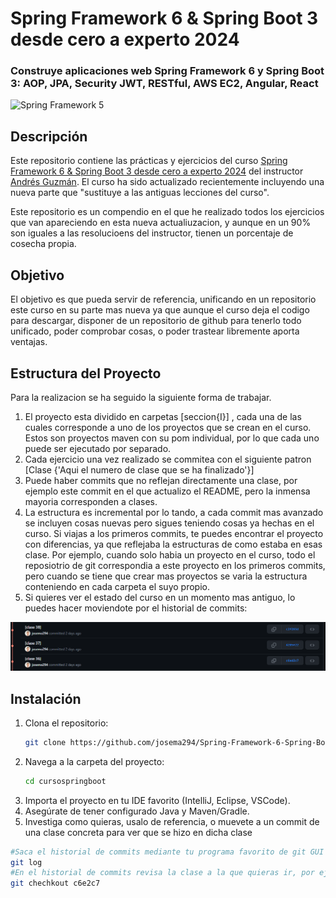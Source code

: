 # Spring Framework 6 & Spring Boot 3 desde cero a experto 2024

### Construye aplicaciones web Spring Framework 6 y Spring Boot 3: AOP, JPA, Security JWT, RESTful, AWS EC2, Angular, React

![Spring Framework 5](https://img-c.udemycdn.com/course/240x135/1388250_e9ac_6.jpg)

## Descripción

Este repositorio contiene las prácticas y ejercicios del curso [Spring Framework 6 & Spring Boot 3 desde cero a experto 2024](https://www.udemy.com/course/spring-framework-5/) del instructor [Andrés Guzmán](https://www.udemy.com/user/andres-guzman-9/). El curso ha sido actualizado recientemente incluyendo una nueva parte que "sustituye a las antiguas lecciones del curso".

Este repositorio es un compendio en el que he realizado todos los ejercicios que van apareciendo en esta nueva actualiuzacion, y aunque en un 90% son iguales a las resolucioens del instructor, tienen un porcentaje de cosecha propia.

## Objetivo
El objetivo es que pueda servir de referencia, unificando en un repositorio este curso en su parte mas nueva ya que aunque el curso deja el codigo para descargar, disponer de un repositorio de github para tenerlo todo unificado, poder comprobar cosas, o poder trastear libremente aporta ventajas. 

## Estructura del Proyecto
Para la realizacion se ha seguido la siguiente forma de trabajar. 

1. El proyecto esta dividido en carpetas [seccion{I}] , cada una de las cuales corresponde a uno de los proyectos que se crean en el curso. Estos son proyectos maven con su pom individual, por lo que cada uno puede ser ejecutado por separado.
2. Cada ejercicio una vez realizado se commitea con el siguiente patron [Clase {'Aqui el numero de clase que se ha finalizado'}]
3. Puede haber commits que no reflejan directamente una clase, por ejemplo este commit en el que actualizo el README, pero la inmensa mayoria corresponden a clases.
4. La estructura es incremental por lo tando, a cada commit mas avanzado se incluyen cosas nuevas pero sigues teniendo cosas ya hechas en el curso. Si viajas a los primeros commits, te puedes encontrar el proyecto con diferencias, ya que reflejaba la estructuras de como estaba en esas clase. Por ejemplo, cuando solo habia un proyecto en el curso, todo el reposiotrio de git correspondia a este proyecto en los primeros commits, pero cuando se tiene que crear mas proyectos se varia la estructura conteniendo en cada carpeta el suyo propio.
5. Si quieres ver el estado del curso en un momento mas antiguo, lo puedes hacer moviendote por el historial de commits:
   

![alt text](image.png)

## Instalación

1. Clona el repositorio:
    ```sh
    git clone https://github.com/josema294/Spring-Framework-6-Spring-Boot-3-desde-cero-a-experto-2024.git
    ```
2. Navega a la carpeta del proyecto:
    ```sh
    cd cursospringboot
    ```
3. Importa el proyecto en tu IDE favorito (IntelliJ, Eclipse, VSCode).
4. Asegúrate de tener configurado Java y Maven/Gradle.
5. Investiga como quieras, usalo de referencia, o muevete a un commit de una clase concreta para ver que se hizo en dicha clase

```sh
#Saca el historial de commits mediante tu programa favorito de git GUI o mediante comandos en terminal
git log
#En el historial de commits revisa la clase a la que quieras ir, por ejemplo la clase 36 (c6ed2c7) con el hash del commit muevete a el
git chechkout c6e2c7





